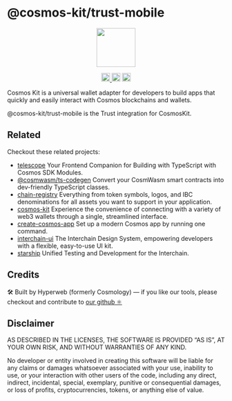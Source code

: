 # @cosmos-kit/trust-mobile

<p align="center" width="100%">
    <img height="90" src="https://user-images.githubusercontent.com/545047/190171432-5526db8f-9952-45ce-a745-bea4302f912b.svg" />
</p>

<p align="center" width="100%">
  <a href="https://github.com/hyperweb-io/cosmos-kit/actions/workflows/run-tests.yml">
    <img height="20" src="https://github.com/hyperweb-io/cosmos-kit/actions/workflows/run-tests.yml/badge.svg" />
  </a>
   <a href="https://github.com/hyperweb-io/cosmos-kit/blob/main/wallets/trust-mobile/LICENSE"><img height="20" src="https://img.shields.io/badge/license-BSD%203--Clause%20Clear-blue.svg"></a>
   <a href="https://www.npmjs.com/package/@cosmos-kit/trust-mobile"><img height="20" src="https://img.shields.io/github/package-json/v/hyperweb-io/cosmos-kit?filename=wallets%2Ftrust-mobile%2Fpackage.json"></a>
</p>

Cosmos Kit is a universal wallet adapter for developers to build apps that quickly and easily interact with Cosmos blockchains and wallets.

@cosmos-kit/trust-mobile is the Trust integration for CosmosKit.

## Related

Checkout these related projects:

* [telescope](https://github.com/hyperweb-io/telescope) Your Frontend Companion for Building with TypeScript with Cosmos SDK Modules.
* [@cosmwasm/ts-codegen](https://github.com/CosmWasm/ts-codegen) Convert your CosmWasm smart contracts into dev-friendly TypeScript classes.
* [chain-registry](https://github.com/hyperweb-io/chain-registry) Everything from token symbols, logos, and IBC denominations for all assets you want to support in your application.
* [cosmos-kit](https://github.com/hyperweb-io/cosmos-kit) Experience the convenience of connecting with a variety of web3 wallets through a single, streamlined interface.
* [create-cosmos-app](https://github.com/hyperweb-io/create-cosmos-app) Set up a modern Cosmos app by running one command.
* [interchain-ui](https://github.com/hyperweb-io/interchain-ui) The Interchain Design System, empowering developers with a flexible, easy-to-use UI kit.
* [starship](https://github.com/hyperweb-io/starship) Unified Testing and Development for the Interchain.

## Credits

🛠 Built by Hyperweb (formerly Cosmology) — if you like our tools, please checkout and contribute to [our github ⚛️](https://github.com/hyperweb-io)


## Disclaimer

AS DESCRIBED IN THE LICENSES, THE SOFTWARE IS PROVIDED “AS IS”, AT YOUR OWN RISK, AND WITHOUT WARRANTIES OF ANY KIND.

No developer or entity involved in creating this software will be liable for any claims or damages whatsoever associated with your use, inability to use, or your interaction with other users of the code, including any direct, indirect, incidental, special, exemplary, punitive or consequential damages, or loss of profits, cryptocurrencies, tokens, or anything else of value.
